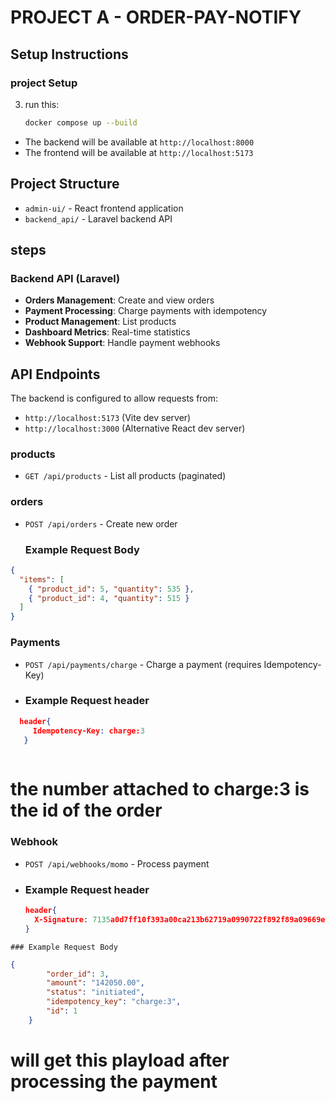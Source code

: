 # PROJECT A - ORDER-PAY-NOTIFY

## Setup Instructions

### project Setup

3. run this:
   ```bash
   docker compose up --build
   ```

- The backend will be available at `http://localhost:8000`
- The frontend will be available at `http://localhost:5173`



## Project Structure

- `admin-ui/` - React frontend application
- `backend_api/` - Laravel backend API
  

## steps

### Backend API (Laravel)
- **Orders Management**: Create and view orders
- **Payment Processing**: Charge payments with idempotency
- **Product Management**: List products
- **Dashboard Metrics**: Real-time statistics
- **Webhook Support**: Handle payment webhooks



## API Endpoints
The backend is configured to allow requests from:
- `http://localhost:5173` (Vite dev server)
- `http://localhost:3000` (Alternative React dev server)


### products
- `GET /api/products` - List all products (paginated)

### orders
- `POST /api/orders` - Create new order
  
  ### Example Request Body

```json
{
  "items": [
    { "product_id": 5, "quantity": 535 },
    { "product_id": 4, "quantity": 515 }
  ]
}

```


### Payments
- `POST /api/payments/charge` - Charge a payment (requires Idempotency-Key)

-   ### Example Request header

   ```json
     header{
        Idempotency-Key: charge:3
      }
      
   ```

  # the number attached to charge:3 is the id of the order




### Webhook
- `POST /api/webhooks/momo` - Process payment

-    ### Example Request header

      ```json
     header{
        X-Signature: 7135a0d7ff10f393a00ca213b62719a0990722f892f89a09669e3ee14dd29e92,
      }
      
      ```


    ### Example Request Body

```json
{
        "order_id": 3,
        "amount": "142050.00",
        "status": "initiated",
        "idempotency_key": "charge:3",
        "id": 1
    }
```

# will get this playload after processing the payment 







